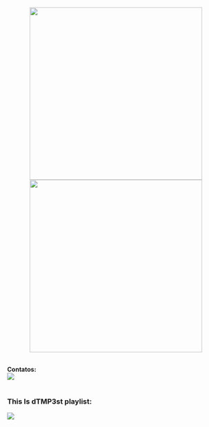<br/>
<p align = "center">
  <img src="https://github-readme-stats.vercel.app/api?username=dTMP3st&show_icons=true&theme=monokai" width=400 />
  <img src="https://github-readme-streak-stats.herokuapp.com/?user=dTMP3st&theme=monokai&hide_border=true" width=400 />
</p>
<br/>
<b>Contatos:</b>
<div>
<a href="https://www.linkedin.com/in/dtmp3st/" target="_blank"><img src="https://img.shields.io/badge/LinkedIn-0077B5?style=for-the-badge&logo=linkedin&logoColor=white" target="_blank"></a> 
</div>
<br/>
<b><h3>This Is dTMP3st playlist:</h3></b>
<a href="https://open.spotify.com/playlist/1zd5TYQFOgTXRFjYc4HvR6"><img src="https://img.shields.io/badge/Spotify-1ED760?style=for-the-badge&logo=spotify&logoColor=white" /></a>
